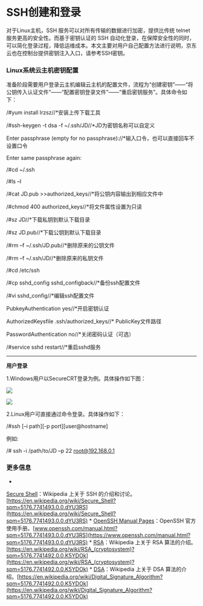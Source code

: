 # **SSH创建和登录**

对于Linux主机，SSH 服务可以对所有传输的数据进行加密，提供比传统 telnet 服务更高的安全性。而基于密钥认证的 SSH 自动化登录，在保障安全性的同时，可以简化登录过程，降低运维成本。本文主要对用户自己配置方法进行说明，京东云也在控制台提供密钥注入入口，请参考SSH密钥。

### **Linux系统云主机密钥配置**

准备阶段需要用户登录云主机编辑云主机的配置文件，流程为“创建密钥”——“将公钥传入认证文件”——“配置密钥登录文件”——“重启密钥服务”。具体命令如下：

/#yum install lrzsz//*安装上传下载工具

/#ssh-keygen -t dsa -f ~/.ssh/JD//*JD为密钥名称可以自定义

Enter passphrase (empty for no passphrase)://*输入口令，也可以直接回车不设置口令

Enter same passphrase again:

/#cd ~/.ssh

/#ls –l

/#cat JD.pub >>authorized_keys//*将公钥内容输出到相应文件中

/#chmod 400 authorized_keys//*将文件属性设置为只读

/#sz JD//*下载私钥到默认下载目录

/#sz JD.pub//*下载公钥到默认下载目录

/#rm –f ~/.ssh/JD.pub//*删除原来的公钥文件

/#rm –f ~/.ssh/JD//*删除原来的私钥文件

/#cd /etc/ssh

/#cp sshd_config sshd_configback//*备份ssh配置文件

/#vi sshd_config//*编辑ssh配置文件

PubkeyAuthentication yes//*开启密钥认证

AuthorizedKeysfile .ssh/authorized_keys//* PublicKey文件路径

PasswordAuthentication no//*关闭密码认证（可选）

/#service sshd restart//*重启sshd服务

****

**用户登录**

1.Windows用户以SecureCRT登录为例。具体操作如下图：

![](https://img1.jcloudcs.com/cms/6a7af718-0a05-4e01-8058-d66e2f4adee420170324203610.png)

![](https://img1.jcloudcs.com/cms/065a1f61-c8cc-41a4-858a-5e91d26e405420170324203618.png)

2.Linux用户可直接通过命令登录。具体操作如下：

/#ssh [–i path][-p port][user@hostname]

例如:

/# ssh -i /path/to/JD –p 22 root@192.168.0.1

### **更多信息**

* 
[Secure Shell](https://en.wikipedia.org/wiki/Secure_Shell)：Wikipedia 上关于 SSH 的介绍和讨论。[https://en.wikipedia.org/wiki/Secure_Shell?spm=5176.7741493.0.0.dYU3RS](https://en.wikipedia.org/wiki/Secure_Shell?spm=5176.7741493.0.0.dYU3RS)
* 
[OpenSSH Manual Pages](https://www.openssh.com/manual.html)：OpenSSH 官方使用手册。[www.openssh.com/manual.html?spm=5176.7741493.0.0.dYU3RS](https://www.openssh.com/manual.html?spm=5176.7741493.0.0.dYU3RS)
* 
[RSA](https://en.wikipedia.org/wiki/RSA_%28cryptosystem%29)：Wikipedia 上关于 RSA 算法的介绍。[https://en.wikipedia.org/wiki/RSA_(cryptosystem)?spm=5176.7741492.0.0.K5YDOk](https://en.wikipedia.org/wiki/RSA_(cryptosystem)?spm=5176.7741492.0.0.K5YDOk)
* 
[DSA](https://en.wikipedia.org/wiki/Digital_Signature_Algorithm)：Wikipedia 上关于 DSA 算法的介绍。[https://en.wikipedia.org/wiki/Digital_Signature_Algorithm?spm=5176.7741492.0.0.K5YDOk](https://en.wikipedia.org/wiki/Digital_Signature_Algorithm?spm=5176.7741492.0.0.K5YDOk)